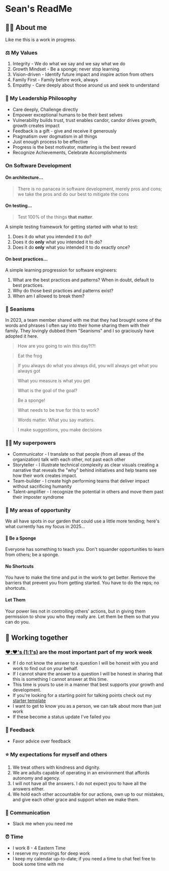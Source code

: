 # Sean's ReadMe

## 👨‍💻 About me

Like me this is a work in progress.

### ⚖️ My Values

1. Integrity - We do what we say and we say what we do
2. Growth Mindset - Be a sponge; never stop learning
3. Vision-driven - Identify future impact and inspire action from others
4. Family First - Family before work, always
5. Empathy - Care deeply about those around us and seek to understand

### 🧠 My Leadership Philosophy

* Care deeply, Challenge directly
* Empower exceptional humans to be their best selves
* Vulnerability builds trust, trust enables candor, candor drives growth, growth creates impact
* Feedback is a gift - give and receive it generously
* Pragmatism over dogmatism in all things
* Just enough process to be effective
* Progress is the best motivator, mattering is the best reward
* Recognize Achievements, Celebrate Accomplishments

### On Software Development

#### On architecture...

> There is no panacea in software development, merely pros and cons; we take the pros and do our best to mitigate the cons

#### On testing...

> Test 100% of the things **that matter**.

A simple testing framework for getting started with what to test:

1. Does it do what you intended it to do?
2. Does it do **only** what you intended it to do?
3. Does it do **only** what you intended it to do exactly once?

#### On best practices...

A simple learning progression for software engineers:

1. What are the best practices and patterns? When in doubt, default to best practices.
2. Why do those best practices and patterns exist?
3. When am I allowed to break them?

### 💎 Seanisms

In 2023, a team member shared with me that they had brought some of the words and phrases I often say into their home sharing them with their family. They lovingly dubbed them "Seanisms" and I so graciously have adopted it here.

> How are you going to win this day?!?!

> Eat the frog

> If you always do what you always did, you will always get what you always got

> What you measure is what you get

> What is the goal of the goal?

> Be a sponge!

> What needs to be true for this to work?

> Words matter. What you say matters.

> I make suggestions, you make decisions

### 🦸‍♂️ My superpowers

* Communicator - I translate so that people (from all areas of the organization) talk with each other, not past each other
* Storyteller - I illustrate technical complexity as clear visuals creating a narrative that reveals the "why" behind initiatives and help teams see how their work creates impact.
* Team-builder - I create high performing teams that deliver impact without sacrificing humanity
* Talent-amplifier - I recognize the potential in others and move them past their imposter syndrome

### 🌱 My areas of opportunity

We all have spots in our garden that could use a little more tending; here's what currently has my focus in 2025...

#### 🧽 Be a Sponge

Everyone has something to teach you. Don't squander opportunities to learn from others; be a sponge.

#### No Shortcuts

You have to make the time and put in the work to get better. Remove the barriers that prevent you from getting started. You have to do the reps; no shortcuts.

#### Let Them

Your power lies not in controlling others' actions, but in giving them permission to show you who they really are. Let them be them so that you can do you.

## 🤝 Working together

### [❤️:❤️'s (1:1's)](one-on-ones.md) are the most important part of my work week

* If I do not know the answer to a question I will be honest with you and work to find out on your behalf.
* If I cannot share the answer to a question I will be honest in sharing that this is something I cannot answer at this time.
* This time is yours to use in a manner that best supports your growth and development.
* If you're looking for a starting point for talking points check out my [starter template](one-on-ones.md)
* I want to get to know you as a person, we can talk about more than just work
* If these become a status update I've failed you

### 🎁 Feedback

* Favor advice over feedback

### ⭐ My expectations for myself and others

1. We treat others with kindness and dignity.
2. We are adults capable of operating in an environment that affords autonomy and agency.
3. I will not have all the answers. I do not expect you to have all the answers either.
4. We hold each other accountable for our actions, own up to our mistakes, and give each other grace and support when we make them.

### 💬 Communication

* Slack me when you need me

### ⏰ Time

* I work 8 - 4 Eastern Time
* I reserve my mornings for deep work
* I keep my calendar up-to-date; if you need a time to chat feel free to book some time with me
